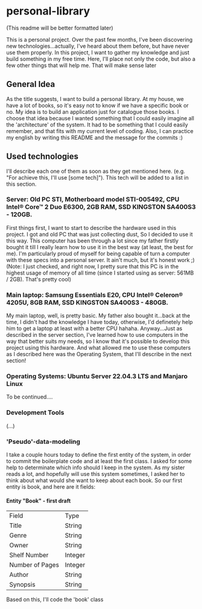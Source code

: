 # personal-library
(This readme will be better formatted later)

This is a personal project. Over the past few months, I've been discovering new technologies...actually, I've heard about them before, but have never use them properly. In this project, I want to gather my knowledge and just build something in my free time. Here, I'll place not only the code, but also a few other things that will help me. That will make sense later

## General Idea

As the title suggests, I want to build a personal library. At my house, we have a lot of books, so it's easy not to know if we have a specific book or no. My idea is to build an application just for catalogue those books. I choose that idea because I wanted something that I could easily imagine all the 'architecture' of the system. It had to be something that I could easily remember, and that fits with my current level of coding. Also, I can practice my english by writing this README and the message for the commits :) 

## Used technologies

I'll describe each one of them as soon as they get mentioned here. (e.g. "For achieve this, I'll use [some tech]"). This tech will be added to a list in this section.

### Server: Old PC STI, Motherboard model STI-005492, CPU Intel® Core™ 2 Duo E6300, 2GB RAM, SSD KINGSTON SA400S3 - 120GB.

First things first, I want to start to describe the hardware used in this project. I got and old PC that was just collecting dust, So I decided to use it this way. This computer has been through a lot since my father firstly bought it till I really learn how to use it in the best way (at least, the best for me). I'm particularly proud of myself for being capable of turn a computer with these specs into a personal server. It ain't much, but it's honest work ;) (Note: I just checked, and right now, I pretty sure that this PC is in the highest usage of memory of all time (since I started using as server: 561MB / 2GB). That's pretty cool)
 
### Main laptop: Samsung Essentials E20, CPU Intel® Celeron® 4205U, 8GB RAM, SSD KINGSTON SA400S3 - 480GB.

My main laptop, well, is pretty basic. My father also bought it...back at the time, I didn't had the knowledge I have today, otherwise, I'd definetely help him to get a laptop at least with a better CPU hahaha. Anyway...Just as described in the server section, I've learned how to use computers in the way that better suits my needs, so I know that it's possible to develop this project using this hardware. And what allowed me to use these computers as I described here was the Operating System, that I'll describe in the next section!

### Operating Systems: Ubuntu Server 22.04.3 LTS and Manjaro Linux

To be continued....

### Development Tools

(...)

### 'Pseudo'-data-modeling
I take a couple hours today to define the first entity of the system, in order to commit the boilerplate code and at least the first class. I asked for some help to determinate which info should I keep in the system. As my sister reads a lot, and hopefully will use this system sometimes, I asked her to think about what would she want to keep about each book. So our first entity is book, and here are it fields:
#### Entity "Book" - first draft
|                 |         |
|-----------------|---------|
| Field           | Type    |
| Title           | String  |
| Genre           | String  |
| Owner           | String  |
| Shelf Number    | Integer |
| Number of Pages | Integer |
| Author          | String  |
| Synopsis        | String  |

Based on this, I'll code the 'book' class
